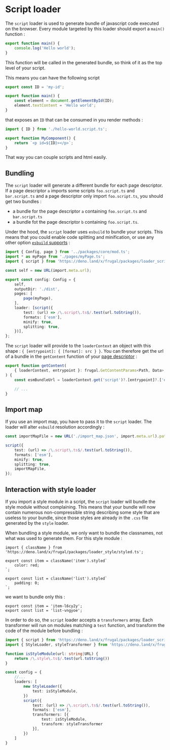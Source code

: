# Script loader

The `script` loader is used to generate bundle of javascript code executed on the browser. Every module targeted by this loader should export a `main()` function :

```ts
export function main() {
    console.log('Hello world');
}
```

This function will be called in the generated bundle, so think of it as the top level of your script.

This means you can have the following script

```ts
export const ID = 'my-id';

export function main() {
    const element = document.getElementById(ID);
    element.textContent = 'Hello world';
}
```

that exposes an `ID` that can be consumed in you render methods :

```ts
import { ID } from './hello-world.script.ts';

export function MyComponent() {
    return `<p id=${ID}></p>`;
}
```

That way you can couple scripts and html easily.

## Bundling

The `script` loader will generate a different bundle for each page descriptor. If a page descriptor `a` imports some scripts `foo.script.ts` and `bar.script.ts` and a page descriptor only import `foo.script.ts`, you should get two bundles :

- a bundle for the page descriptor `a` containing `foo.script.ts` and `bar.script.ts`
- a bundle fot the page descriptor `b` containing `foo.script.ts`.

Under the hood, the `script` loader uses `esbuild` to bundle your scripts. This means that you could enable code splitting and minification, or use any other option [`esbuild` supports](https://esbuild.github.io/api/#build-api) :

```ts
import { Config, page } from '../packages/core/mod.ts';
import * as myPage from './pages/myPage.ts';
import { script } from 'https://deno.land/x/frugal/packages/loader_script/mod.ts';

const self = new URL(import.meta.url);

export const config: Config = {
    self,
    outputDir: './dist',
    pages: [
        page(myPage),
    ],
    loader: [script({
        test: (url) => /\.script\.ts$/.test(url.toString()),
        formats: ['esm'],
        minify: true,
        splitting: true,
    })],
};
```

The `script` loader will provide to the `loaderContext` an object with this shape : `{ [entrypoint]: { [format]: src } }`. You can therefore get the url of a bundle in the `getContent` function of your [page descriptor](/docs/concepts/page-descriptor) :

```ts
export function getContent(
    { loaderContext, entrypoint }: frugal.GetContentParams<Path, Data>,
) {
    const esmBundleUrl = loaderContext.get('script')?.[entrypoint]?.['esm'];

    // ...
}
```

## Import map

If you use an import map, you have to pass it to the `script` loader. The loader will alter `esbuild` resolution accordingly :

```ts
const importMapFile = new URL('./import_map.json', import.meta.url).pathname;

script({
    test: (url) => /\.script\.ts$/.test(url.toString()),
    formats: ['esm'],
    minify: true,
    splitting: true,
    importMapFile,
});
```

## Interaction with style loader

If you import a style module in a script, the `script` loader will bundle the style module without complaining. This means that your bundle will now contain numerous non-compressible string describing some style that are useless to your bundle, since those styles are already in the `.css` file generated by the `style` loader.

When bundling a style module, we only want to bundle the classnames, not what was used to generate them. For this style module :

```tsx
import { className } from 'https://deno.land/x/frugal/packages/loader_style/styled.ts';

export const item = className('item').styled`
    color: red;
`;

export const list = className('list').styled`
    padding: 0;
`;
```

we want to bundle only this :

```tsx
export const item = 'item-l6cy2y';
export const list = 'list-vngyoe';
```

In order to do so, the `script` loader accepts a `transformers` array. Each transformer will run on modules matching a `test` function, and transform the code of the module before bundling :

```ts
import { script } from 'https://deno.land/x/frugal/packages/loader_script/mod.ts';
import { StyleLoader, styleTransformer } from 'https://deno.land/x/frugal/packages/loader_style/mod.ts';

function isStyleModule(url: string|URL) {
    return /\.style\.ts$/.test(url.toString())
}

const config = {
    //...
    loaders: [
        new StyleLoader({
            test: isStyleModule,
        })
        script({
            test: (url) => /\.script\.ts$/.test(url.toString()),
            formats: ['esm'],
            transformers: [{
                test: isStyleModule,
                transform: styleTransformer
            }],
        })
    ]
}
```
